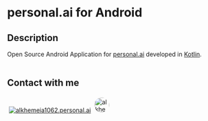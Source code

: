 # personal.ai for Android
## Description
Open Source Android Application for [personal.ai](https://personal.ai) developed in [Kotlin](https://developer.android.com/kotlin).
<br><br>
## Contact with me
<a href="https://alkhemeia1062.personal.ai/" rel="nofollow">
<img alt="alkhemeia1062.personal.ai" style="margin: 4px;" src="https://alkhemeia1062.personal.ai/img/personal-logo-white.53a5f953.svg" ><img width="35" height="35" alt="alkhemeia1062" style="margin: 4px; border-radius: 50%;" src="https://lis-profile-images-prod.s3-us-west-2.amazonaws.com/ZZAO0W67THGIINQEE9956C60GQ2VCK.jpg" >
</a>
